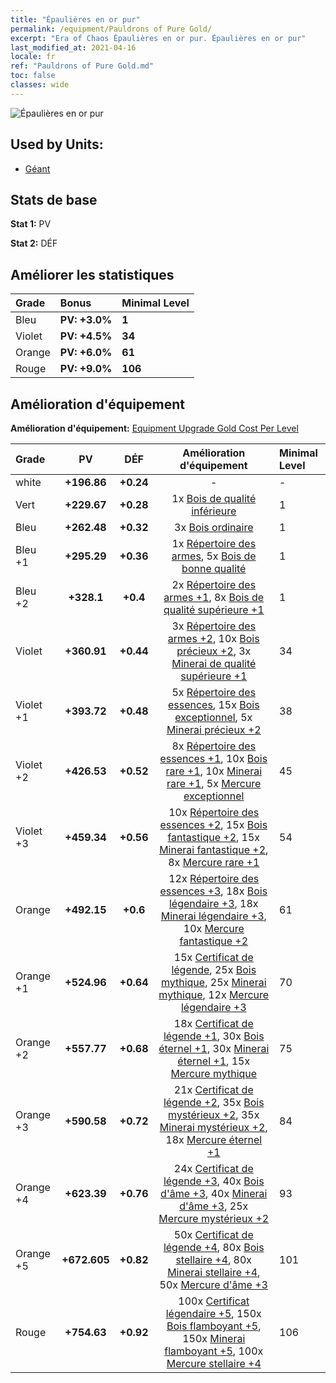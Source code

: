 ```yaml
---
title: "Épaulières en or pur"
permalink: /equipment/Pauldrons of Pure Gold/
excerpt: "Era of Chaos Épaulières en or pur. Épaulières en or pur"
last_modified_at: 2021-04-16
locale: fr
ref: "Pauldrons of Pure Gold.md"
toc: false
classes: wide
---
```


  ![Épaulières en or pur](/images/e/e_6072.png)

## Used by Units:

* [Géant](/fr/units/Giant/) 


## Stats de base
 **Stat 1:** PV

 **Stat 2:** DÉF

## Améliorer les statistiques

  |     Grade    |   Bonus | Minimal Level | 
  |:-------------|:--------|:--------------| 
  | Bleu | **PV: +3.0%** | **1** | 
  | Violet | **PV: +4.5%** | **34** | 
  | Orange | **PV: +6.0%** | **61** | 
  | Rouge | **PV: +9.0%** | **106** | 


## Amélioration d'équipement
 **Amélioration d'équipement:** [Equipment Upgrade Gold Cost Per Level](/equipment/EquipmentUpgradeCostPerLevel/) 

  |          Grade      | PV | DÉF | Amélioration d'équipement | Minimal Level |
  |:--------------------|:---------:|:---------:|:----------------:|:--------------|
  | white | **+196.86** | **+0.24** | - | - |
  | Vert | **+229.67** | **+0.28** | 1x [Bois de qualité inférieure](/fr/Items/mat_1/) | 1 |
  | Bleu | **+262.48** | **+0.32** | 3x [Bois ordinaire](/fr/Items/mat_7/) | 1 |
  | Bleu +1 | **+295.29** | **+0.36** | 1x [Répertoire des armes](/fr/Items/mat_18/), 5x [Bois de bonne qualité](/fr/Items/mat_13/) | 1 |
  | Bleu +2 | **+328.1** | **+0.4** | 2x [Répertoire des armes +1](/fr/Items/mat_25/), 8x [Bois de qualité supérieure +1](/fr/Items/mat_20/) | 1 |
  | Violet | **+360.91** | **+0.44** | 3x [Répertoire des armes +2](/fr/Items/mat_32/), 10x [Bois précieux +2](/fr/Items/mat_27/), 3x [Minerai de qualité supérieure +1](/fr/Items/mat_19/) | 34 |
  | Violet +1 | **+393.72** | **+0.48** | 5x [Répertoire des essences](/fr/Items/mat_39/), 15x [Bois exceptionnel](/fr/Items/mat_34/), 5x [Minerai précieux +2](/fr/Items/mat_26/) | 38 |
  | Violet +2 | **+426.53** | **+0.52** | 8x [Répertoire des essences +1](/fr/Items/mat_46/), 10x [Bois rare +1](/fr/Items/mat_41/), 10x [Minerai rare +1](/fr/Items/mat_40/), 5x [Mercure exceptionnel](/fr/Items/mat_35/) | 45 |
  | Violet +3 | **+459.34** | **+0.56** | 10x [Répertoire des essences +2](/fr/Items/mat_53/), 15x [Bois fantastique +2](/fr/Items/mat_48/), 15x [Minerai fantastique +2](/fr/Items/mat_47/), 8x [Mercure rare +1](/fr/Items/mat_42/) | 54 |
  | Orange | **+492.15** | **+0.6** | 12x [Répertoire des essences +3](/fr/Items/mat_60/), 18x [Bois légendaire +3](/fr/Items/mat_55/), 18x [Minerai légendaire +3](/fr/Items/mat_54/), 10x [Mercure fantastique +2](/fr/Items/mat_49/) | 61 |
  | Orange +1 | **+524.96** | **+0.64** | 15x [Certificat de légende](/fr/Items/mat_67/), 25x [Bois mythique](/fr/Items/mat_62/), 25x [Minerai mythique](/fr/Items/mat_61/), 12x [Mercure légendaire +3](/fr/Items/mat_56/) | 70 |
  | Orange +2 | **+557.77** | **+0.68** | 18x [Certificat de légende +1](/fr/Items/mat_74/), 30x [Bois éternel +1](/fr/Items/mat_69/), 30x [Minerai éternel +1](/fr/Items/mat_68/), 15x [Mercure mythique](/fr/Items/mat_63/) | 75 |
  | Orange +3 | **+590.58** | **+0.72** | 21x [Certificat de légende +2](/fr/Items/mat_81/), 35x [Bois mystérieux +2](/fr/Items/mat_76/), 35x [Minerai mystérieux +2](/fr/Items/mat_75/), 18x [Mercure éternel +1](/fr/Items/mat_70/) | 84 |
  | Orange +4 | **+623.39** | **+0.76** | 24x [Certificat de légende +3](/fr/Items/mat_88/), 40x [Bois d'âme +3](/fr/Items/mat_83/), 40x [Minerai d'âme +3](/fr/Items/mat_82/), 25x [Mercure mystérieux +2](/fr/Items/mat_77/) | 93 |
  | Orange +5 | **+672.605** | **+0.82** | 50x [Certificat de légende +4](/fr/Items/mat_95/), 80x [Bois stellaire +4](/fr/Items/mat_90/), 80x [Minerai stellaire +4](/fr/Items/mat_89/), 50x [Mercure d'âme +3](/fr/Items/mat_84/) | 101 |
  | Rouge | **+754.63** | **+0.92** | 100x [Certificat légendaire +5](/fr/Items/mat_102/), 150x [Bois flamboyant +5](/fr/Items/mat_97/), 150x [Minerai flamboyant +5](/fr/Items/mat_96/), 100x [Mercure stellaire +4](/fr/Items/mat_91/) | 106 |

